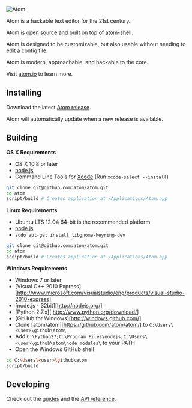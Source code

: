 ![Atom](https://cloud.githubusercontent.com/assets/72919/2874231/3af1db48-d3dd-11e3-98dc-6066f8bc766f.png)

Atom is a hackable text editor for the 21st century.

Atom is open source and built on top of [atom-shell](http://github.com/atom/atom-shell).

Atom is designed to be customizable, but also usable without needing to edit a config file.

Atom is modern, approachable, and hackable to the core.

Visit [atom.io](http://atom.io) to learn more.

## Installing

Download the latest [Atom release](https://github.com/atom/atom/releases/latest).

Atom will automatically update when a new release is available.

## Building


**OS X Requirements**
  * OS X 10.8 or later
  * [node.js](http://nodejs.org/)
  * Command Line Tools for [Xcode](https://developer.apple.com/xcode/downloads/) (Run `xcode-select --install`)

  ```sh
  git clone git@github.com:atom/atom.git
  cd atom
  script/build # Creates application at /Applications/Atom.app
  ```

**Linux Requirements**
  * Ubuntu LTS 12.04 64-bit is the recommended platform
  * [node.js](http://nodejs.org/)
  * `sudo apt-get install libgnome-keyring-dev`

  ```sh
  git clone git@github.com:atom/atom.git
  cd atom
  script/build # Creates application at /Applications/Atom.app
  ```

**Windows Requirements**
  * Windows 7 or later
  * [Visual C++ 2010 Express][http://www.microsoft.com/visualstudio/eng/products/visual-studio-2010-express]
  * [node.js - 32bit][http://nodejs.org/]
  * [Python 2.7.x][ http://www.python.org/download/]
  * [GitHub for Windows][http://windows.github.com/]
  * Clone [atom/atom][https://github.com/atom/atom/] to `C:\Users\<user>\github\atom\`
  * Add `C:\Python27;C:\Program Files\nodejs;C:\Users\<user>\github\atom\node_modules\`
    to your PATH
  * Open the Windows GitHub shell
  
  ```sh
  cd C:\Users\<user>\github\atom
  script/build
  ```

## Developing
Check out the [guides](https://atom.io/docs/latest) and the [API reference](atom.io/docs/api).
